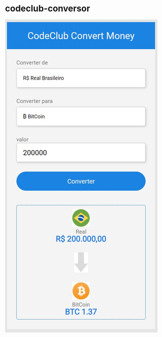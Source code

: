 # codeclub-conversor


<img src="https://github.com/robert09881/codeclub-conversor/blob/main/conversor-desafio.jpg" alt="desafio-conversor">
